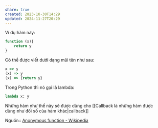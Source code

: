```yaml
---
share: true
created: 2023-10-30T14:29
updated: 2024-11-27T20:29
---
```

Ví dụ hàm này:
```js
function (x){
    return y
}
```

Có thể được viết dưới dạng mũi tên như sau:
```js
x => y
(x) => y
(x) => {return y}
```

Trong Python thì nó gọi là lambda:
```python
lambda x: y
```

Những hàm như thế này sẽ được dùng cho [[Callback là những hàm được dùng như đối số của hàm khác|callback]]

Nguồn:: [Anonymous function - Wikipedia](https://en.wikipedia.org/wiki/Anonymous_function)